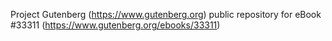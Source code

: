 Project Gutenberg (https://www.gutenberg.org) public repository for eBook #33311 (https://www.gutenberg.org/ebooks/33311)
